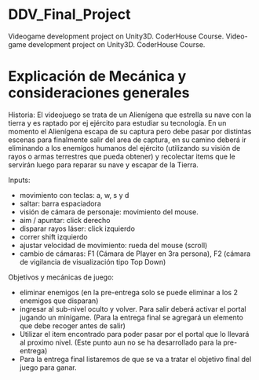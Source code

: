 # DDV_Final_Project
Videogame development project on Unity3D. CoderHouse Course. 
Video-game development project on Unity3D. CoderHouse Course.

# Explicación de Mecánica y consideraciones generales

Historia:
El videojuego se trata de un Alienígena que estrella su nave con la tierra y es raptado por ej ejército para estudiar su tecnología.
En un momento el Alienígena escapa de su captura pero debe pasar por distintas escenas para finalmente salir del area de captura, en su camino deberá ir eliminando a los enemigos humanos del ejército (utilizando su visión de rayos o armas terrestres que pueda obtener) y recolectar items que le servirán luego para reparar su nave y escapar de la Tierra.

Inputs:
- movimiento con teclas: a, w, s y d
- saltar: barra espaciadora
- visión de cámara de personaje: movimiento del mouse.
- aim / apuntar: click derecho
- disparar rayos láser: click izquierdo
- correr shift izquierdo
- ajustar velocidad de movimiento: rueda del mouse (scroll)
- cambio de cámaras: F1 (Cámara de Player en 3ra persona), F2 (cámara de vigilancia de visualización tipo Top Down)

Objetivos y mecánicas de juego:
- eliminar enemigos (en la pre-entrega solo se puede eliminar a los 2 enemigos que disparan)
- ingresar al sub-nivel oculto y volver. Para salir deberá activar el portal jugando un minigame. (Para la entrega final se agregará un elemento que debe recoger antes de salir)
- Utilizar el item encontrado para poder pasar por el portal que lo llevará al proximo nivel. (Este punto aun no se ha desarrollado para la pre-entrega)
- Para la entrega final listaremos de que se va a tratar el objetivo final del juego para ganar.
